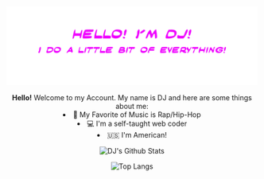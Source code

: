 ![Banner](https://raw.githubusercontent.com/DJ-Arnold/DJ-Arnold/refs/heads/main/github%20banner.png)

<div align="center">
<strong>Hello!</strong> Welcome to my Account. My name is DJ and here are some things about me:

<li>🎵 My Favorite of Music is Rap/Hip-Hop</li>

<li>💻 I'm a self-taught web coder</li>

<li>🇺🇸 I'm American!</li>

  
</div>



<div align="center">  
  
![DJ's Github Stats](https://github-readme-stats.vercel.app/api?username=dj-arnold&hide=issues&theme=dark)

![Top Langs](https://github-readme-stats.vercel.app/api/top-langs/?username=anuraghazra&hide_progress=true&theme=dark)
</div>



